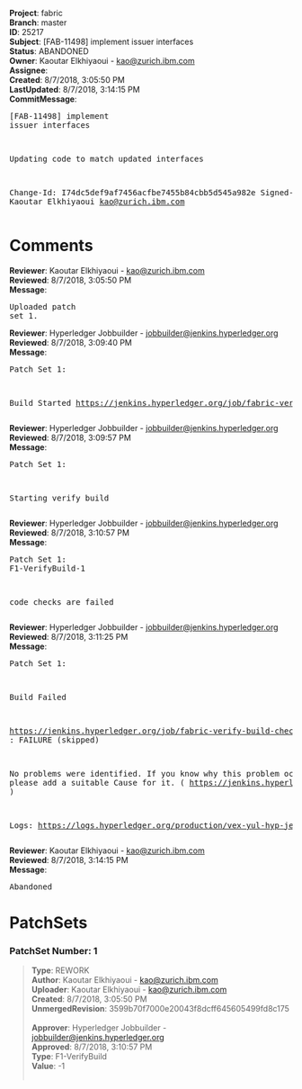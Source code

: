 <strong>Project</strong>: fabric<br><strong>Branch</strong>: master<br><strong>ID</strong>: 25217<br><strong>Subject</strong>: [FAB-11498] implement issuer interfaces<br><strong>Status</strong>: ABANDONED<br><strong>Owner</strong>: Kaoutar Elkhiyaoui - kao@zurich.ibm.com<br><strong>Assignee</strong>:<br><strong>Created</strong>: 8/7/2018, 3:05:50 PM<br><strong>LastUpdated</strong>: 8/7/2018, 3:14:15 PM<br><strong>CommitMessage</strong>:<br><pre>[FAB-11498] implement issuer interfaces

Updating code to match updated interfaces

Change-Id: I74dc5def9af7456acfbe7455b84cbb5d545a982e
Signed-off-by: Kaoutar Elkhiyaoui <kao@zurich.ibm.com>
</pre><h1>Comments</h1><strong>Reviewer</strong>: Kaoutar Elkhiyaoui - kao@zurich.ibm.com<br><strong>Reviewed</strong>: 8/7/2018, 3:05:50 PM<br><strong>Message</strong>: <pre>Uploaded patch set 1.</pre><strong>Reviewer</strong>: Hyperledger Jobbuilder - jobbuilder@jenkins.hyperledger.org<br><strong>Reviewed</strong>: 8/7/2018, 3:09:40 PM<br><strong>Message</strong>: <pre>Patch Set 1:

Build Started https://jenkins.hyperledger.org/job/fabric-verify-build-checks-x86_64/3640/</pre><strong>Reviewer</strong>: Hyperledger Jobbuilder - jobbuilder@jenkins.hyperledger.org<br><strong>Reviewed</strong>: 8/7/2018, 3:09:57 PM<br><strong>Message</strong>: <pre>Patch Set 1:

Starting verify build</pre><strong>Reviewer</strong>: Hyperledger Jobbuilder - jobbuilder@jenkins.hyperledger.org<br><strong>Reviewed</strong>: 8/7/2018, 3:10:57 PM<br><strong>Message</strong>: <pre>Patch Set 1: F1-VerifyBuild-1

code checks are failed</pre><strong>Reviewer</strong>: Hyperledger Jobbuilder - jobbuilder@jenkins.hyperledger.org<br><strong>Reviewed</strong>: 8/7/2018, 3:11:25 PM<br><strong>Message</strong>: <pre>Patch Set 1:

Build Failed 

https://jenkins.hyperledger.org/job/fabric-verify-build-checks-x86_64/3640/ : FAILURE (skipped)

No problems were identified. If you know why this problem occurred, please add a suitable Cause for it. ( https://jenkins.hyperledger.org/job/fabric-verify-build-checks-x86_64/3640/ )

Logs: https://logs.hyperledger.org/production/vex-yul-hyp-jenkins-3/fabric-verify-build-checks-x86_64/3640</pre><strong>Reviewer</strong>: Kaoutar Elkhiyaoui - kao@zurich.ibm.com<br><strong>Reviewed</strong>: 8/7/2018, 3:14:15 PM<br><strong>Message</strong>: <pre>Abandoned</pre><h1>PatchSets</h1><h3>PatchSet Number: 1</h3><blockquote><strong>Type</strong>: REWORK<br><strong>Author</strong>: Kaoutar Elkhiyaoui - kao@zurich.ibm.com<br><strong>Uploader</strong>: Kaoutar Elkhiyaoui - kao@zurich.ibm.com<br><strong>Created</strong>: 8/7/2018, 3:05:50 PM<br><strong>UnmergedRevision</strong>: 3599b70f7000e20043f8dcff645605499fd8c175<br><br><strong>Approver</strong>: Hyperledger Jobbuilder - jobbuilder@jenkins.hyperledger.org<br><strong>Approved</strong>: 8/7/2018, 3:10:57 PM<br><strong>Type</strong>: F1-VerifyBuild<br><strong>Value</strong>: -1<br><br></blockquote>